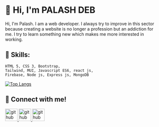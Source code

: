 # 👋 Hi, I'm PALASH DEB
Hi, I'm Palash. I am a web developer. I always try to improve in this sector because creating a website is no longer a profession but an addiction for me. I try to learn something new which makes me more interested in working.

## 📌 Skills: 

	HTML 5, CSS 3, Bootstrap,
	Tailwind, MUI, Javascript ES6, react js,
	Firebase, Node js, Express js, MongoDB




[![Top Langs](https://github-readme-stats.vercel.app/api/top-langs/?username=PalashDeb97)](https://github.com/anuraghazra/github-readme-stats)

## 📌 Connect with me!

<a href="https://facebook.com/palashdeb89">
	<img src="https://camo.githubusercontent.com/2d1ffa69dd491ebeca01b2098cf8233dd09950ff5895abccd5b455ca442abc59/68747470733a2f2f696d672e736869656c64732e696f2f62616467652f46616365626f6f6b2d3138373746323f7374796c653d666f722d7468652d6261646765266c6f676f3d66616365626f6f6b266c6f676f436f6c6f723d7768697465" alt="github" height="40" style="max-width: 100%;">
</a>

<a href="https://github.com/PalashDeb97">
	<img src="https://camo.githubusercontent.com/bd2bd127c104ba5c98bb12c70801b075aee1f040009089510f69554300e7ff41/68747470733a2f2f696d672e736869656c64732e696f2f62616467652f4769742d4630353033323f7374796c653d666f722d7468652d6261646765266c6f676f3d676974266c6f676f436f6c6f723d7768697465" alt="github" height="40" style="max-width: 100%;">
</a>

<a href="https://www.linkedin.com/in/palash-deb-798665193/">
	<img src="https://camo.githubusercontent.com/a80d00f23720d0bc9f55481cfcd77ab79e141606829cf16ec43f8cacc7741e46/68747470733a2f2f696d672e736869656c64732e696f2f62616467652f4c696e6b6564496e2d3030373742353f7374796c653d666f722d7468652d6261646765266c6f676f3d6c696e6b6564696e266c6f676f436f6c6f723d7768697465" alt="github" height="40" style="max-width: 100%;">
</a>
